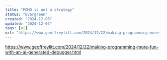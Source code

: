 ```yaml
---
title: "FOMO is not a strategy"
status: "Evergreen"
created: "2024-12-03"
updated: "2024-12-03"
tags: [ai]
url: "https://www.geoffreylitt.com/2024/12/22/making-programming-more-fun-with-an-ai-generated-debugger.html"
---
```

https://www.geoffreylitt.com/2024/12/22/making-programming-more-fun-with-an-ai-generated-debugger.html